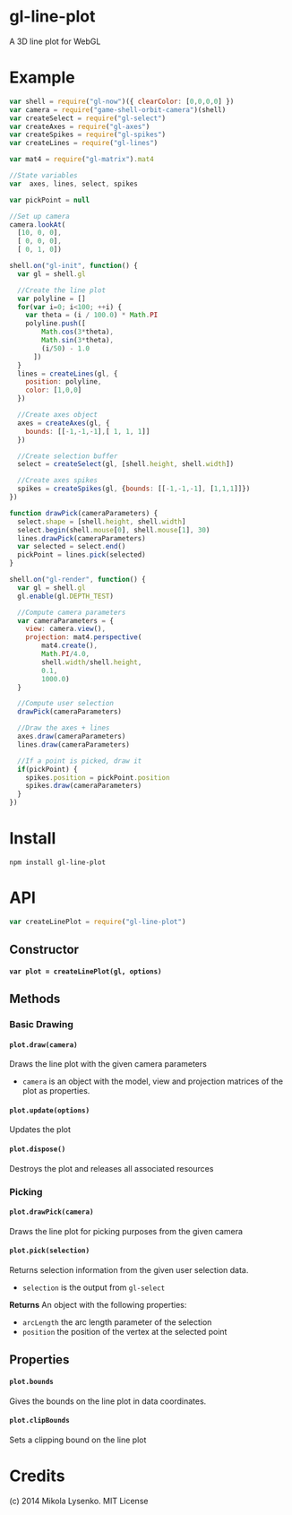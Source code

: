 gl-line-plot
============
A 3D line plot for WebGL

# Example

```javascript
var shell = require("gl-now")({ clearColor: [0,0,0,0] })
var camera = require("game-shell-orbit-camera")(shell)
var createSelect = require("gl-select")
var createAxes = require("gl-axes")
var createSpikes = require("gl-spikes")
var createLines = require("gl-lines")

var mat4 = require("gl-matrix").mat4

//State variables
var  axes, lines, select, spikes

var pickPoint = null

//Set up camera
camera.lookAt(
  [10, 0, 0], 
  [ 0, 0, 0], 
  [ 0, 1, 0])

shell.on("gl-init", function() {
  var gl = shell.gl

  //Create the line plot
  var polyline = []
  for(var i=0; i<100; ++i) {
    var theta = (i / 100.0) * Math.PI
    polyline.push([
        Math.cos(3*theta),
        Math.sin(3*theta),
        (i/50) - 1.0
      ])
  }
  lines = createLines(gl, {
    position: polyline,
    color: [1,0,0]
  })

  //Create axes object
  axes = createAxes(gl, {
    bounds: [[-1,-1,-1],[ 1, 1, 1]]
  })

  //Create selection buffer
  select = createSelect(gl, [shell.height, shell.width])

  //Create axes spikes
  spikes = createSpikes(gl, {bounds: [[-1,-1,-1], [1,1,1]]})
})

function drawPick(cameraParameters) {
  select.shape = [shell.height, shell.width]
  select.begin(shell.mouse[0], shell.mouse[1], 30)
  lines.drawPick(cameraParameters)
  var selected = select.end()
  pickPoint = lines.pick(selected)
}

shell.on("gl-render", function() {
  var gl = shell.gl
  gl.enable(gl.DEPTH_TEST)

  //Compute camera parameters
  var cameraParameters = {
    view: camera.view(),
    projection: mat4.perspective(
        mat4.create(),
        Math.PI/4.0,
        shell.width/shell.height,
        0.1,
        1000.0)
  }

  //Compute user selection
  drawPick(cameraParameters)

  //Draw the axes + lines
  axes.draw(cameraParameters)
  lines.draw(cameraParameters)

  //If a point is picked, draw it
  if(pickPoint) {
    spikes.position = pickPoint.position
    spikes.draw(cameraParameters)
  }
})
```

# Install

```
npm install gl-line-plot
```

# API

```javascript
var createLinePlot = require("gl-line-plot")
```

## Constructor

#### `var plot = createLinePlot(gl, options)`

## Methods

### Basic Drawing

#### `plot.draw(camera)`
Draws the line plot with the given camera parameters

* `camera` is an object with the model, view and projection matrices of the plot as properties.

#### `plot.update(options)`
Updates the plot

#### `plot.dispose()`

Destroys the plot and releases all associated resources

### Picking

#### `plot.drawPick(camera)`
Draws the line plot for picking purposes from the given camera

#### `plot.pick(selection)`
Returns selection information from the given user selection data.

* `selection` is the output from `gl-select`

**Returns** An object with the following properties:

* `arcLength` the arc length parameter of the selection
* `position` the position of the vertex at the selected point

## Properties

#### `plot.bounds` 

Gives the bounds on the line plot in data coordinates.

#### `plot.clipBounds`

Sets a clipping bound on the line plot

# Credits
(c) 2014 Mikola Lysenko. MIT License